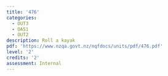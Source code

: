 ```yaml
---
title: '476'
categories:
  - OUT3
  - OAS1
  - OUT2
description: Roll a kayak
pdf: 'https://www.nzqa.govt.nz/nqfdocs/units/pdf/476.pdf'
level: '2'
credits: '2'
assessment: Internal
---
```


